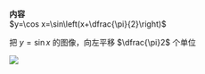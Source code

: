 **内容**  
$y=\cos x=\sin\left(x+\dfrac{\pi}{2}\right)$  
  
把 $y=\sin x$ 的图像，向左平移 $\dfrac{\pi}2$ 个单位  
  
<img src="E:\Math\work_space\math\098 resources\余弦函数图像.png">  
